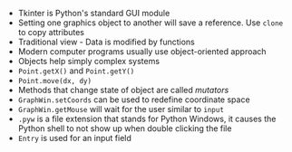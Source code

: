 - Tkinter is Python's standard GUI module
- Setting one graphics object to another will save a reference. Use `clone` to copy attributes
- Traditional view - Data is modified by functions
- Modern computer programs usually use object-oriented approach
- Objects help simply complex systems
- `Point.getX()` and `Point.getY()`
- `Point.move(dx, dy)`
- Methods that change state of object are called *mutators*
- `GraphWin.setCoords` can be used to redefine coordinate space
- `GraphWin.getMouse` will wait for the user similar to `input`
- `.pyw` is a file extension that stands for Python Windows, it causes the Python shell to not show up when double clicking the file
- `Entry` is used for an input field